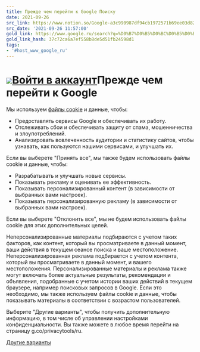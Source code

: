 ```yaml
---
title: Прежде чем перейти к Google Поиску
date: 2021-09-26
src_link: https://www.notion.so/Google-a3c990987df94cb1972571b69ee03d82
src_date: '2021-09-26 11:57:00'
gold_link: https://www.google.ru/search?q=%D0%B7%D0%B5%D0%BC%D0%B5%D0%BB%D0%B0%D1%85+%D0%BB%D0%B5%D0%BD%D1%82%D0%B0&newwindow=1&client=safari&hl=ru-ru&sxsrf=ALeKk02s-XLqt_dimVXCZ17WqzY3wDmW2A%3A1623590684254&ei=HAfGYMf_DrCSwPAPptKykAU&oq=%D0%B7%D0%B5%D0%BC%D0%B5%D0%BB%D0%B0%D1%85+%D0%BB%D0%B5%D0%BD%D1%82%D0%B0&gs_lcp=ChNtb2JpbGUtZ3dzLXdpei1zZXJwEAMyBQghEKABOgQIABBHOgcIABCHAhAUOgIIADoECAAQQzoFCAAQzQI6CAghEBYQHRAeUOZDWMlPYLlVaABwAXgAgAH5AYgBuwaSAQUwLjUuMZgBAKABAcgBCMABAQ&sclient=mobile-gws-wiz-serp
gold_link_hash: 37c72ca6a7ef558b8de5d51fb24598d1
tags:
- '#host_www_google_ru'
---
```


![](//www.gstatic.com/images/branding/googlelogo/1x/googlelogo_color_68x28dp.png)[Войти в аккаунт](https://accounts.google.com/ServiceLogin?hl=ru&cd=RU&continue=https://www.google.ru/search?q%3D%25D0%25B7%25D0%25B5%25D0%25BC%25D0%25B5%25D0%25BB%25D0%25B0%25D1%2585%2B%25D0%25BB%25D0%25B5%25D0%25BD%25D1%2582%25D0%25B0%26newwindow%3D1%26client%3Dsafari%26hl%3Dru-ru%26sxsrf%3DALeKk02s-XLqt_dimVXCZ17WqzY3wDmW2A%253A1623590684254%26ei%3DHAfGYMf_DrCSwPAPptKykAU%26oq%3D%25D0%25B7%25D0%25B5%25D0%25BC%25D0%25B5%25D0%25BB%25D0%25B0%25D1%2585%2B%25D0%25BB%25D0%25B5%25D0%25BD%25D1%2582%25D0%25B0%26gs_lcp%3DChNtb2JpbGUtZ3dzLXdpei1zZXJwEAMyBQghEKABOgQIABBHOgcIABCHAhAUOgIIADoECAAQQzoFCAAQzQI6CAghEBYQHRAeUOZDWMlPYLlVaABwAXgAgAH5AYgBuwaSAQUwLjUuMZgBAKABAcgBCMABAQ%26sclient%3Dmobile-gws-wiz-serp&gae=cb-none)Прежде чем перейти к Google
===========================

Мы используем [файлы cookie](https://policies.google.com/technologies/cookies?hl=ru&utm_source=ucb) и данные, чтобы:

* Предоставлять сервисы Google и обеспечивать их работу.
* Отслеживать сбои и обеспечивать защиту от спама, мошенничества и злоупотреблений.
* Анализировать вовлеченность аудитории и статистику сайтов, чтобы узнавать, как пользуются нашими сервисами, и улучшать их.

Если вы выберете "Принять все", мы также будем использовать файлы cookie и данные, чтобы:

* Разрабатывать и улучшать новые сервисы.
* Показывать рекламу и оценивать ее эффективность.
* Показывать персонализированный контент (в зависимости от выбранных вами настроек).
* Показывать персонализированную рекламу (в зависимости от выбранных вами настроек).

Если вы выберете "Отклонить все", мы не будем использовать файлы cookie для этих дополнительных целей.

Неперсонализированные материалы подбираются с учетом таких факторов, как контент, который вы просматриваете в данный момент, ваши действия в текущем сеансе поиска и ваше местоположение. Неперсонализированная реклама подбирается с учетом контента, который вы просматриваете в данный момент, и вашего местоположения. Персонализированные материалы и реклама также могут включать более актуальные результаты, рекомендации и объявления, подобранные с учетом истории ваших действий в текущем браузере, например поисковых запросов в Google. Если это необходимо, мы также используем файлы cookie и данные, чтобы показывать материалы в соответствии с возрастом пользователей.

Выберите "Другие варианты", чтобы получить дополнительную информацию, в том числе об управлении настройками конфиденциальности. Вы также можете в любое время перейти на страницу g.co/privacytools/ru.

[Другие варианты](https://consent.google.ru/dl?continue=https://www.google.ru/search?q%3D%25D0%25B7%25D0%25B5%25D0%25BC%25D0%25B5%25D0%25BB%25D0%25B0%25D1%2585%2B%25D0%25BB%25D0%25B5%25D0%25BD%25D1%2582%25D0%25B0%26newwindow%3D1%26client%3Dsafari%26hl%3Dru-ru%26sxsrf%3DALeKk02s-XLqt_dimVXCZ17WqzY3wDmW2A%253A1623590684254%26ei%3DHAfGYMf_DrCSwPAPptKykAU%26oq%3D%25D0%25B7%25D0%25B5%25D0%25BC%25D0%25B5%25D0%25BB%25D0%25B0%25D1%2585%2B%25D0%25BB%25D0%25B5%25D0%25BD%25D1%2582%25D0%25B0%26gs_lcp%3DChNtb2JpbGUtZ3dzLXdpei1zZXJwEAMyBQghEKABOgQIABBHOgcIABCHAhAUOgIIADoECAAQQzoFCAAQzQI6CAghEBYQHRAeUOZDWMlPYLlVaABwAXgAgAH5AYgBuwaSAQUwLjUuMZgBAKABAcgBCMABAQ%26sclient%3Dmobile-gws-wiz-serp&gl=DE&hl=ru&cm=2&pc=srp&uxe=none&src=1)